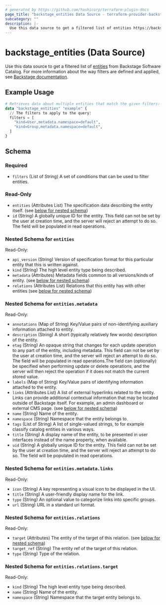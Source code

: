 ```yaml
---
# generated by https://github.com/hashicorp/terraform-plugin-docs
page_title: "backstage_entities Data Source - terraform-provider-backstage"
subcategory: ""
description: |-
  Use this data source to get a filtered list of entities https://backstage.io/docs/features/software-catalog/descriptor-format#overall-shape-of-an-entity from Backstage Software Catalog. For more information about the way filters are defined and applied, see Backstage documentation https://backstage.io/docs/features/software-catalog/software-catalog-api#filtering.
---
```


# backstage_entities (Data Source)

Use this data source to get a filtered list of [entities](https://backstage.io/docs/features/software-catalog/descriptor-format#overall-shape-of-an-entity) from Backstage Software Catalog. For more information about the way filters are defined and applied, see [Backstage documentation](https://backstage.io/docs/features/software-catalog/software-catalog-api#filtering).

## Example Usage

```terraform
# Retrieves data about multiple entities that match the given filters:
data "backstage_entities" "example" {
  // The filters to apply to the query:
  filters = [
    "kind=User,metadata.namespace=default",
    "kind=Group,metadata.namespace=default",
  ]
}
```

<!-- schema generated by tfplugindocs -->
## Schema

### Required

- `filters` (List of String) A set of conditions that can be used to filter entities.

### Read-Only

- `entities` (Attributes List) The specification data describing the entity itself. (see [below for nested schema](#nestedatt--entities))
- `id` (String) A globally unique ID for the entity. This field can not be set by the user at creation time, and the server will reject an attempt to do so. The field will be populated in read operations.

<a id="nestedatt--entities"></a>
### Nested Schema for `entities`

Read-Only:

- `api_version` (String) Version of specification format for this particular entity that this is written against.
- `kind` (String) The high level entity type being described.
- `metadata` (Attributes) Metadata fields common to all versions/kinds of entity. (see [below for nested schema](#nestedatt--entities--metadata))
- `relations` (Attributes List) Relations that this entity has with other entities (see [below for nested schema](#nestedatt--entities--relations))

<a id="nestedatt--entities--metadata"></a>
### Nested Schema for `entities.metadata`

Read-Only:

- `annotations` (Map of String) Key/Value pairs of non-identifying auxiliary information attached to entity.
- `description` (String) A short (typically relatively few words) description of the entity.
- `etag` (String) An opaque string that changes for each update operation to any part of the entity, including metadata. This field can not be set by the user at creation time, and the server will reject an attempt to do so. The field will be populated in read operations.The field can (optionally) be specified when performing update or delete operations, and the server will then reject the operation if it does not match the current stored value.
- `labels` (Map of String) Key/Value pairs of identifying information attached to the entity.
- `links` (Attributes List) A list of external hyperlinks related to the entity. Links can provide additional contextual information that may be located outside of Backstage itself. For example, an admin dashboard or external CMS page. (see [below for nested schema](#nestedatt--entities--metadata--links))
- `name` (String) Name of the entity.
- `namespace` (String) Namespace that the entity belongs to.
- `tags` (List of String) A list of single-valued strings, to for example classify catalog entities in various ways.
- `title` (String) A display name of the entity, to be presented in user interfaces instead of the name property, when available.
- `uid` (String) A globally unique ID for the entity. This field can not be set by the user at creation time, and the server will reject an attempt to do so. The field will be populated in read operations.

<a id="nestedatt--entities--metadata--links"></a>
### Nested Schema for `entities.metadata.links`

Read-Only:

- `icon` (String) A key representing a visual icon to be displayed in the UI.
- `title` (String) A user-friendly display name for the link.
- `type` (String) An optional value to categorize links into specific groups.
- `url` (String) URL in a standard uri format.



<a id="nestedatt--entities--relations"></a>
### Nested Schema for `entities.relations`

Read-Only:

- `target` (Attributes) The entity of the target of this relation. (see [below for nested schema](#nestedatt--entities--relations--target))
- `target_ref` (String) The entity ref of the target of this relation.
- `type` (String) Type of the relation.

<a id="nestedatt--entities--relations--target"></a>
### Nested Schema for `entities.relations.target`

Read-Only:

- `kind` (String) The high level entity type being described.
- `name` (String) Name of the entity.
- `namespace` (String) Namespace that the target entity belongs to.
